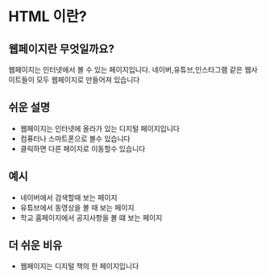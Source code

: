 # HTML 이란?

## 웹페이지란 무엇일까요?
웹페이지는 인터넷에서 볼 수 있는 페이지입니다. 네이버,유튜브,인스타그램 같은 웹사이트들이 모두 웹페이지로 만들어져 있습니다

## 쉬운 설명
* 웹페이지는 인터넷에 올라가 있는 디지털 페이지입니다
* 컴퓨터나 스마트폰으로 볼수 있습니다
* 클릭하면 다른 페이지로 이동할수 있습니다
## 예시
* 네이버에서 검색할때 보는 페이지
* 유튜브에서 동영상을 볼 때 보는 페이지
* 학교 홈페이지에서 공지사항을 볼 떄 보는 페이지
## 더 쉬운 비유
* 웹페이지는 디지털 책의 한 페이지입니다